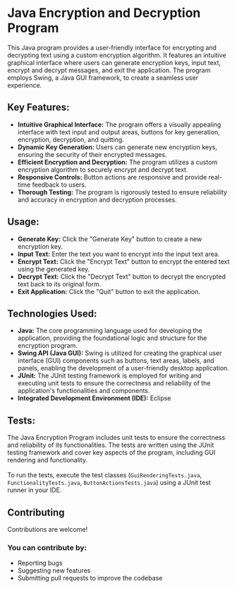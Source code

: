 # Java Encryption and Decryption Program
This Java program provides a user-friendly interface for encrypting and decrypting text using a custom encryption algorithm. It features an intuitive graphical interface where users can generate encryption keys, input text, encrypt and decrypt messages, and exit the application. The program employs Swing, a Java GUI framework, to create a seamless user experience.

## Key Features:
- **Intuitive Graphical Interface:** The program offers a visually appealing interface with text input and output areas, buttons for key generation, encryption, decryption, and quitting.
- **Dynamic Key Generation:** Users can generate new encryption keys, ensuring the security of their encrypted messages.
- **Efficient Encryption and Decryption:** The program utilizes a custom encryption algorithm to securely encrypt and decrypt text.
- **Responsive Controls:** Button actions are responsive and provide real-time feedback to users.
- **Thorough Testing:** The program is rigorously tested to ensure reliability and accuracy in encryption and decryption processes.

## Usage:
- **Generate Key:** Click the "Generate Key" button to create a new encryption key.
- **Input Text:** Enter the text you want to encrypt into the input text area.
- **Encrypt Text:** Click the "Encrypt Text" button to encrypt the entered text using the generated key.
- **Decrypt Text:** Click the "Decrypt Text" button to decrypt the encrypted text back to its original form.
- **Exit Application:** Click the "Quit" button to exit the application.

## Technologies Used:
- **Java:** The core programming language used for developing the application, providing the foundational logic and structure for the encryption program.
- **Swing API (Java GUI):** Swing is utilized for creating the graphical user interface (GUI) components such as buttons, text areas, labels, and panels, enabling the development of a user-friendly desktop application.
- **JUnit:** The JUnit testing framework is employed for writing and executing unit tests to ensure the correctness and reliability of the application's functionalities and components.
- **Integrated Development Environment (IDE):** Eclipse 

## Tests:
The Java Encryption Program includes unit tests to ensure the correctness and reliability of its functionalities. The tests are written using the JUnit testing framework and cover key aspects of the program, including GUI rendering and functionality.
<br>
<br>
To run the tests, execute the test classes (`GuiRenderingTests.java`, `FunctionalityTests.java`, `ButtonActionsTests.java`) using a JUnit test runner in your IDE.

## Contributing
Contributions are welcome! 

### You can contribute by:
-  Reporting bugs
-  Suggesting new features
-  Submitting pull requests to improve the codebase
